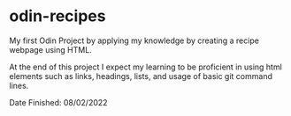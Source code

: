 # odin-recipes
My first Odin Project by applying my knowledge by creating a recipe webpage using HTML.

At the end of this project I expect my learning to be proficient in using html elements such as links, headings, lists, and usage of basic git command lines.

Date Finished: 08/02/2022
